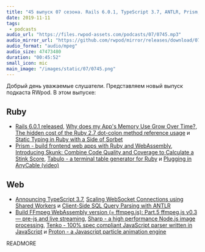 ```yaml
---
title: "45 выпуск 07 сезона. Rails 6.0.1, TypeScript 3.7, ANTLR, Prism, Skunk, FFmpeg.js, Sharp, Tenko, Proton и прочее"
date: 2019-11-11
tags:
 - podcasts
audio_url: "https://files.rwpod-assets.com/podcasts/07/0745.mp3"
audio_mirror_url: "https://github.com/rwpod/mirror/releases/download/07.45/0745.mp3"
audio_format: "audio/mpeg"
audio_size: 47473480
duration: "00:45:52"
small_icon: mic
main_image: "/images/static/07/0745.png"
---
```


Добрый день уважаемые слушатели. Представляем новый выпуск подкаста RWpod. В этом выпуске:

## Ruby

 - [Rails 6.0.1 released](https://weblog.rubyonrails.org/2019/11/5/Rails-6-0-1-released/), [Why does my App's Memory Use Grow Over Time?](https://www.schneems.com/2019/11/07/why-does-my-apps-memory-usage-grow-asymptotically-over-time/), [The hidden cost of the Ruby 2.7 dot-colon method reference usage](https://mensfeld.pl/2019/11/the-hidden-cost-of-the-ruby-2-7-dot-colon-method-reference-usage/) и [Static Typing in Ruby with a Side of Sorbet](https://blog.heroku.com/static-typing-ruby-with-sorbet)
 - [Prism - build frontend web apps with Ruby and WebAssembly](https://github.com/prism-rb/prism), [Introducing Skunk: Combine Code Quality and Coverage to Calculate a Stink Score](https://www.fastruby.io/blog/code-quality/intruducing-skunk-stink-score-calculator.html), [Tabulo - a terminal table generator for Ruby](https://github.com/matt-harvey/tabulo) и [Plugging in AnyCable (video)](https://www.driftingruby.com/episodes/plugging-in-anycable)

## Web

 - [Announcing TypeScript 3.7](https://devblogs.microsoft.com/typescript/announcing-typescript-3-7/), [Scaling WebSocket Connections using Shared Workers](https://ayushgp.github.io/scaling-websockets-using-sharedworkers/) и [Client-Side SQL Query Parsing with ANTLR](https://rockset.com/blog/client-side-sql-query-parsing-with-antlr/)
 - [Build FFmpeg WebAssembly version (= ffmpeg.js): Part.5 ffmpeg.js v0.3 — pre-js and live streaming](https://medium.com/@jeromewus/build-ffmpeg-webassembly-version-ffmpeg-js-part-5-ffmpeg-js-v0-3-pre-js-and-live-streaming-c1498939a74c), [Sharp - a high performance Node.js image processing](https://sharp.pixelplumbing.com/en/stable/), [Tenko - 100% spec compliant JavaScript parser written in JavaScript](https://github.com/pvdz/tenko) и [Proton - a Javascript particle animation engine](http://a-jie.github.io/Proton/)

READMORE
